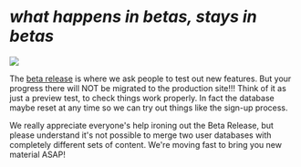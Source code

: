 # *what happens in betas, stays in betas*

![](http://www.hebraico.pro.br/biblia/beta.jpg)

The [beta release](http://beta.freecodecamp.com) is where we ask people to test out new features.
But your progress there will NOT be migrated to the production site!!!
Think of it as just a preview test, to check things work properly. In fact the database maybe reset at any time so we can try out things like the sign-up process.

We really appreciate everyone's help ironing out the Beta Release, but please understand it's not possible to merge two user databases with completely different sets of content. We're moving fast to bring you new material ASAP!